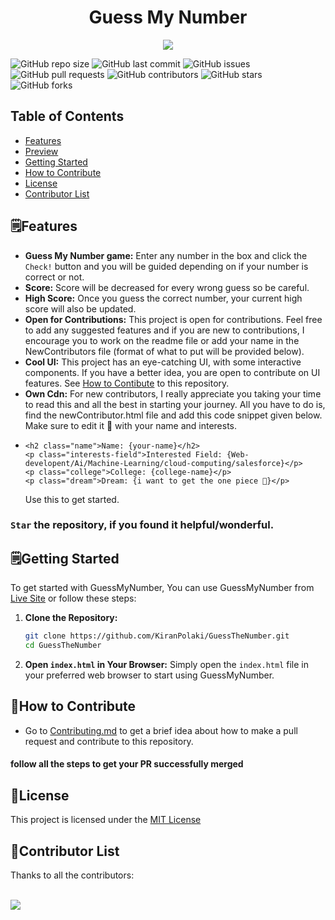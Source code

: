 <div align="center">
<h1>Guess My Number</h1>
<img src="/images/Helping people learn Web and DSA.png">
</div>

![GitHub repo size](https://img.shields.io/github/repo-size/KiranPolaki/GuessTheNumber)
![GitHub last commit](https://img.shields.io/github/last-commit/KiranPolaki/GuessTheNumber)
![GitHub issues](https://img.shields.io/github/issues/KiranPolaki/GuessTheNumber)
![GitHub pull requests](https://img.shields.io/github/issues-pr/KiranPolaki/GuessTheNumber)
![GitHub contributors](https://img.shields.io/github/contributors/KiranPolaki/GuessTheNumber)
![GitHub stars](https://img.shields.io/github/stars/KiranPolaki/GuessTheNumber?style=social)
![GitHub forks](https://img.shields.io/github/forks/KiranPolaki/GuessTheNumber?style=social)


## Table of Contents

- [Features](#features)
- [Preview](#preview)
- [Getting Started](#getting-started)
- [How to Contribute](#how-to-contribute)
- [License](#license)
- [Contributor List](#contributor-list)

## 🗒️Features

- **Guess My Number game:** Enter any number in the box and click the `Check!` button and you will be guided depending on if your number is correct or not.
- **Score:** Score will be decreased for every wrong guess so be careful.
- **High Score:** Once you guess the correct number, your current high score will also be updated.
- **Open for Contributions:** This project is open for contributions. Feel free to add any suggested features and if you are new to contributions, I encourage you to work on the readme file or add your name in the NewContributors file (format of what to put will be provided below).
- **Cool UI:** This project has an eye-catching UI, with some interactive components. If you have a better idea, you are open to contribute on UI features. See [How to Contibute](#🧩how-to-contribute) to this repository.
- **Own Cdn:** For new contributors, I really appreciate you taking your time to read this and all the best in starting your journey. All you have to do is, find the newContributor.html file and add this code snippet given below. Make sure to edit it 🤣 with your name and interests.
- ```
  <h2 class="name">Name: {your-name}</h2>
  <p class="interests-field">Interested Field: {Web-developent/Ai/Machine-Learning/cloud-computing/salesforce}</p>
  <p class="college">College: {college-name}</p>
  <p class="dream">Dream: {i want to get the one piece 🤣}</p>
  ```
  Use this to get started.

### `Star` the repository, if you found it helpful/wonderful.

## 🗒️Getting Started

To get started with GuessMyNumber, You can use GuessMyNumber from [Live Site](https://kiranpolaki.github.io/GuessTheNumber-Game-JS/) or follow these steps:

1. **Clone the Repository:**

   ```sh
   git clone https://github.com/KiranPolaki/GuessTheNumber.git
   cd GuessTheNumber
   ```

2. **Open `index.html` in Your Browser:**
   Simply open the `index.html` file in your preferred web browser to start using GuessMyNumber.

## 🧩How to Contribute

- Go to [Contributing.md](Contributing.md) to get a brief idea about how to make a pull request and contribute to this repository.

#### follow all the steps to get your PR successfully merged

## 🔑License

This project is licensed under the [MIT License](LICENSE)

## 🛂Contributor List

Thanks to all the contributors:

<br/>

<a href="https://github.com/KiranPolaki/GuessTheNumber-Game-JS/graphs/contributors">
  <img src="https://contrib.rocks/image?repo=KiranPolaki/GuessTheNumber-Game-JS" />
</a>
